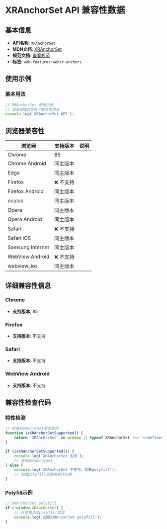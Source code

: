 # XRAnchorSet API 兼容性数据

## 基本信息

- **API名称**: `XRAnchorSet`
- **MDN文档**: [XRAnchorSet](https://developer.mozilla.org/docs/Web/API/XRAnchorSet)
- **规范文档**: [查看规范](https://immersive-web.github.io/anchors/#xranchorset)
- **标签**: `web-features:webxr-anchors`

## 使用示例

### 基本用法

```javascript
// XRAnchorSet 使用示例
// 请查阅MDN文档了解具体用法
console.log('XRAnchorSet API');
```

## 浏览器兼容性

| 浏览器 | 支持版本 | 说明 |
|--------|----------|------|
| Chrome | 85 |  |
| Chrome Android | 同主版本 |  |
| Edge | 同主版本 |  |
| Firefox | ❌ 不支持 |  |
| Firefox Android | 同主版本 |  |
| oculus | 同主版本 |  |
| Opera | 同主版本 |  |
| Opera Android | 同主版本 |  |
| Safari | ❌ 不支持 |  |
| Safari iOS | 同主版本 |  |
| Samsung Internet | 同主版本 |  |
| WebView Android | ❌ 不支持 |  |
| webview_ios | 同主版本 |  |

## 详细兼容性信息

### Chrome

- **支持版本**: 85

### Firefox

- **支持版本**: 不支持

### Safari

- **支持版本**: 不支持

### WebView Android

- **支持版本**: 不支持

## 兼容性检查代码

### 特性检测

```javascript
// 检查XRAnchorSet是否支持
function isXRAnchorSetSupported() {
    return 'XRAnchorSet' in window || typeof XRAnchorSet !== 'undefined';
}

if (isXRAnchorSetSupported()) {
    console.log('XRAnchorSet 支持');
    // 使用XRAnchorSet
} else {
    console.log('XRAnchorSet 不支持，需要polyfill');
    // 加载polyfill或使用替代方案
}
```

### Polyfill示例

```javascript
// XRAnchorSet polyfill
if (!window.XRAnchorSet) {
    // 在这里添加polyfill实现
    console.log('加载XRAnchorSet polyfill');
}
```

